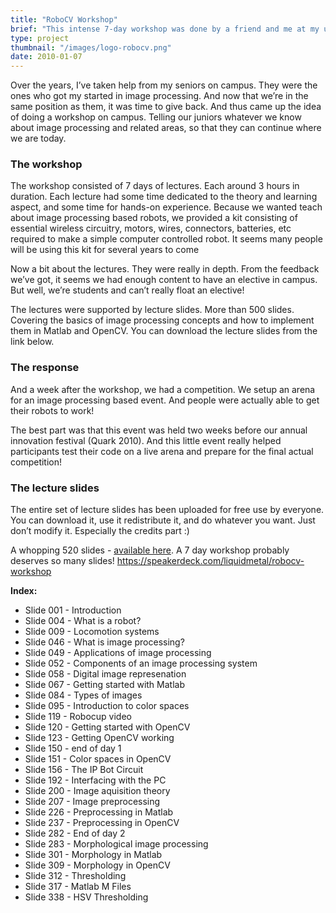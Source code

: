 ```yaml
---
title: "RoboCV Workshop"
brief: "This intense 7-day workshop was done by a friend and me at my university. The goal was to improve knowledge about computer vision and controlling robots."
type: project
thumbnail: "/images/logo-robocv.png"
date: 2010-01-07
---
```

Over the years, I’ve taken help from my seniors on campus. They were the ones who got my started in image processing. And now that we’re in the same position as them, it was time to give back. And thus came up the idea of doing a workshop on campus. Telling our juniors whatever we know about image processing and related areas, so that they can continue where we are today.

### The workshop
The workshop consisted of 7 days of lectures. Each around 3 hours in duration. Each lecture had some time dedicated to the theory and learning aspect, and some time for hands-on experience. Because we wanted teach about image processing based robots, we provided a kit consisting of essential wireless circuitry, motors, wires, connectors, batteries, etc required to make a simple computer controlled robot. It seems many people will be using this kit for several years to come

Now a bit about the lectures. They were really in depth. From the feedback we’ve got, it seems we had enough content to have an elective in campus. But well, we’re students and can’t really float an elective!

The lectures were supported by lecture slides. More than 500 slides. Covering the basics of image processing concepts and how to implement them in Matlab and OpenCV. You can download the lecture slides from the link below.

### The response

And a week after the workshop, we had a competition. We setup an arena for an image processing based event. And people were actually able to get their robots to work!

The best part was that this event was held two weeks before our annual innovation festival (Quark 2010). And this little event really helped participants test their code on a live arena and prepare for the final actual competition!

### The lecture slides
The entire set of lecture slides has been uploaded for free use by everyone. You can download it, use it redistribute it, and do whatever you want. Just don’t modify it. Especially the credits part :)

A whopping 520 slides - [available here](http://www.slideshare.net/liquidmetal1/the-robocv-workshop). A 7 day workshop probably deserves so many slides!
https://speakerdeck.com/liquidmetal/robocv-workshop

**Index:**

* Slide 001 - Introduction
* Slide 004 - What is a robot?
* Slide 009 - Locomotion systems
* Slide 046 - What is image processing?
* Slide 049 - Applications of image processing
* Slide 052 - Components of an image processing system
* Slide 058 - Digital image represenation
* Slide 067 - Getting started with Matlab
* Slide 084 - Types of images
* Slide 095 - Introduction to color spaces
* Slide 119 - Robocup video
* Slide 120 - Getting started with OpenCV
* Slide 123 - Getting OpenCV working
* Slide 150 - end of day 1
* Slide 151 - Color spaces in OpenCV
* Slide 156 - The IP Bot Circuit
* Slide 192 - Interfacing with the PC
* Slide 200 - Image aquisition theory
* Slide 207 - Image preprocessing
* Slide 226 - Preprocessing in Matlab
* Slide 237 - Preprocessing in OpenCV
* Slide 282 - End of day 2
* Slide 283 - Morphological image processing
* Slide 301 - Morphology in Matlab
* Slide 309 - Morphology in OpenCV
* Slide 312 - Thresholding
* Slide 317 - Matlab M Files
* Slide 338 - HSV Thresholding
